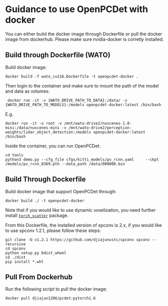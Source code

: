 # Guidance to use OpenPCDet with docker

You can either build the docker image through Dockerfile or pull the docker image from dockerhub. Please make sure nvidia-docker is corretly installed.

## Build through Dockerfile (WATO)
Build docker image:
```shell script
docker build -f wato_cu116.Dockerfile -t openpcdet-docker .
```

Then login to the container and make sure to mount the path of the model and data as volumes:
```
 docker run -it -v {WATO_DRIVE_PATH_TO_DATA}:/data/ -v {WATO_DRIVE_PATH_TO_MODELS}:/models openpcdet-docker:latest /bin/bash
```
E.g.
```
docker run -it -u root -v /mnt/wato-drive2/nuscenes-1.0-mini:/data/nuscenes-mini -v /mnt/wato-drive2/perception-weights/lidar_object_detection:/models openpcdet-docker:latest /bin/bash
```

Inside the container, you can run OpenPCDet:
```
cd tools
python3 demo.py --cfg_file cfgs/kitti_models/pv_rcnn.yaml     --ckpt /models/pv_rcnn_8369.pth --data_path /data/000000.bin
```

## Build Through Dockerfile
Build docker image that support OpenPCDet through:
```shell script
docker build ./ -t openpcdet-docker
```
Note that if you would like to use dynamic voxelization, you need further install [`torch_scatter`](https://github.com/rusty1s/pytorch_scatter) package. 

From this Dockerfile, the installed version of spconv is 2.x, if you would like to use spconv 1.2.1, please follow these steps:
```shell script
git clone -b v1.2.1 https://github.com/djiajunustc/spconv spconv --recursive
cd spconv
python setup.py bdist_wheel
cd ./dist
pip install *.whl
```

## Pull From Dockerhub
Run the following script to pull the docker image:
```shell script
docker pull djiajun1206/pcdet:pytorch1.6
```
